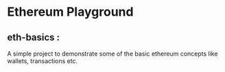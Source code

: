 # Ethereum Playground

## eth-basics : 
A simple project to demonstrate some of the basic ethereum concepts like wallets, transactions etc.
